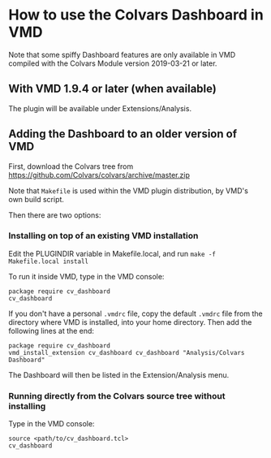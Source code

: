 # How to use the Colvars Dashboard in VMD

Note that some spiffy Dashboard features are only available in VMD compiled with
the Colvars Module version 2019-03-21 or later.

## With VMD 1.9.4 or later (when available)

The plugin will be available under Extensions/Analysis.

## Adding the Dashboard to an older version of VMD

First, download the Colvars tree from https://github.com/Colvars/colvars/archive/master.zip

Note that `Makefile` is used within the VMD plugin distribution, by VMD's own build script.

Then there are two options:

### Installing on top of an existing VMD installation

Edit the PLUGINDIR variable in Makefile.local, and run
`make -f Makefile.local install`

To run it inside VMD, type in the VMD console:

```
package require cv_dashboard
cv_dashboard
```

If you don't have a personal `.vmdrc` file, copy the default `.vmdrc` file from
the directory where VMD is installed, into your home directory.
Then add the following lines at the end:

```
package require cv_dashboard
vmd_install_extension cv_dashboard cv_dashboard "Analysis/Colvars Dashboard"
```

The Dashboard will then be listed in the Extension/Analysis menu.

### Running directly from the Colvars source tree without installing

Type in the VMD console:
```
source <path/to/cv_dashboard.tcl>
cv_dashboard
```
